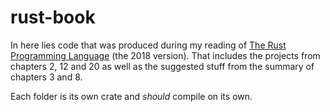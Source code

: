 # rust-book
In here lies code that was produced during my reading of [The Rust Programming Language](github.com/rust-lang/book) (the 2018 version). That includes the projects from chapters 2, 12 and 20 as well as the suggested stuff from the summary of chapters 3 and 8.

Each folder is its own crate and *should* compile  on its own.